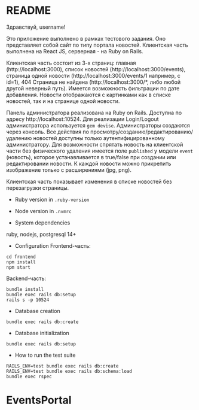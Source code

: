 # README

Здравствуй, username!

Это приложение выполнено в рамках тестового задания.
Оно представляет собой сайт по типу портала новостей.
Клиентская часть выполнена на React JS, серверная - на Ruby
on Rails.

Клиентская часть состоит из 3-х страниц: главная (http://localhost:3000), 
список новостей (http://localhost:3000/events), 
страница одной новости (http://localhost:3000/events/1 например, с id=1), 
404 Страница не найдена (http://localhost:3000/*, либо любой другой неверный путь).
Имеется возможность фильтрации по дате добавления. Новости отображаются с картинками как в списке 
новостей, так и на странице одной новости.

Панель администратора реализована на Ruby on Rails. Доступна по адресу http://localhost:10524.
Для реализации Login/Logout администратора
используется `gem devise`. Администраторы создаются через консоль. 
Все действия по просмотру/созданию/редактированию/удалению новостей
доступны только аутентифицированному администратору. Для возможности спрятать новость на клиентской части 
без физического удаления имеется поле `published` у модели `event` (новость), которое устанавливается в true/false при 
создании или редактировании новости. К каждой новости можно прикрепить изображение только с расширениями (jpg, png).

Клиентская часть показывает изменения в списке новостей без перезагрузки страницы.

* Ruby version in `.ruby-version`

* Node version in `.nvmrc`

* System dependencies

ruby, nodejs, postgresql 14+

* Configuration
Frontend-часть:

```shell
cd frontend
npm install
npm start
```
  
Backend-часть:
```shell
bundle install
bundle exec rails db:setup
rails s -p 10524
```

* Database creation

```shell
bundle exec rails db:create 
```

* Database initialization

```shell
bundle exec rails db:setup 
```

* How to run the test suite

```shell
RAILS_ENV=test bundle exec rails db:create
RAILS_ENV=test bundle exec rails db:schema:load
bundle exec rspec
```

# EventsPortal
